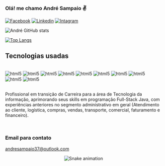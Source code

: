 ### Olá! me chamo André Sampaio ✌️

[![Facebook](https://img.shields.io/badge/Facebook-1877F2?style=for-the-badge&logo=facebook&logoColor=white)](https://www.facebook.com/andre.sampaio.587)
[![Linkedin](https://img.shields.io/badge/LinkedIn-0077B5?style=for-the-badge&logo=linkedin&logoColor=white)](https://www.linkedin.com/in/andre-sampaio-a1471b164/)
[![Intagram](https://img.shields.io/badge/Instagram-E4405F?style=for-the-badge&logo=instagram&logoColor=white)](https://www.instagram.com/andre.sampaio.38/)

![André GitHub stats](https://github-readme-stats.vercel.app/api?username=dreds1522&show_icons=true&theme=dracula)

[![Top Langs](https://github-readme-stats.vercel.app/api/top-langs/?username=dreds1522)](https://github.com/anuraghazra/github-readme-stats)

## Tecnologias usadas
<div style= "display: inline_block"><br/>
   <img align="center" alt="html5" src="https://img.shields.io/badge/HTML5-E34F26?style=for-the-badge&logo=html5&logoColor=white">
   <img align="center" alt="html5" src="https://img.shields.io/badge/CSS-239120?&style=for-the-badge&logo=css3&logoColor=white">
   <img align="center" alt="html5" src="https://img.shields.io/badge/JavaScript-F7DF1E?style=for-the-badge&logo=javascript&logoColor=black">
   <img align="center" alt="html5" src="https://img.shields.io/badge/TypeScript-007ACC?style=for-the-badge&logo=typescript&logoColor=white">
   <img align="center" alt="html5" src="https://img.shields.io/badge/Java-ED8B00?style=for-the-badge&logo=openjdk&logoColor=white">
   <img align="center" alt="html5" src="https://img.shields.io/badge/Vue.js-35495E?style=for-the-badge&logo=vue.js&logoColor=4FC08D">
   <img align="center" alt="html5" src="https://img.shields.io/badge/Bootstrap-563D7C?style=for-the-badge&logo=bootstrap&logoColor=white">
   <img align="center" alt="html5" src="https://img.shields.io/badge/jQuery-0769AD?style=for-the-badge&logo=jquery&logoColor=white">
   <img align="center" alt="html5" src="https://img.shields.io/badge/MySQL-00000F?style=for-the-badge&logo=mysql&logoColor=white">
   <img align="center" alt="html5" src="https://img.shields.io/badge/PostgreSQL-316192?style=for-the-badge&logo=postgresql&logoColor=white">
</div>
<br/>

Profissional em transição de Carreira para a área de Tecnologia da informação, aprimorando seus skills em programação Full-Stack Java, com experiências anteriores no segmento administrativo em geral (Atendimento ao cliente, logística, compras, vendas, transporte, comercial, faturamento e financeiro). 

<br/>

### Email para contato
andresampaio37@outlook.com



<div align="center">
 
  ![Snake animation](https://github.com/danielbped/danielbped/blob/output/github-contribution-grid-snake.svg)

</div>
